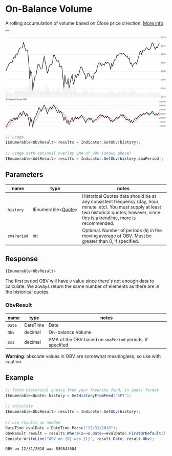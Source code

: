 ﻿# On-Balance Volume

A rolling accumulation of volume based on Close price direction.  [More info ...](https://school.stockcharts.com/doku.php?id=technical_indicators:on_balance_volume_obv)

![image](chart.png)

```csharp
// usage
IEnumerable<ObvResult> results = Indicator.GetObv(history);

// usage with optional overlay SMA of OBV (shown above)
IEnumerable<AdlResult> results = Indicator.GetObv(history,smaPeriod);  
```

## Parameters

| name | type | notes
| -- |-- |--
| `history` | IEnumerable\<[Quote](../../docs/GUIDE.md#quote)\> | Historical Quotes data should be at any consistent frequency (day, hour, minute, etc).  You must supply at least two historical quotes; however, since this is a trendline, more is recommended.
| `smaPeriod` | int | Optional.  Number of periods (`N`) in the moving average of OBV.  Must be greater than 0, if specified.

## Response

```csharp
IEnumerable<ObvResult>
```

The first period OBV will have `0` value since there's not enough data to calculate.  We always return the same number of elements as there are in the historical quotes.

### ObvResult

| name | type | notes
| -- |-- |--
| `Date` | DateTime | Date
| `Obv` | decimal | On-balance Volume
| `Sma` | decimal | SMA of the OBV based on `smaPeriod` periods, if specified

**Warning**: absolute values in OBV are somewhat meaningless, so use with caution.

## Example

```csharp
// fetch historical quotes from your favorite feed, in Quote format
IEnumerable<Quote> history = GetHistoryFromFeed("SPY");

// calculate
IEnumerable<ObvResult> results = Indicator.GetObv(history);

// use results as needed
DateTime evalDate = DateTime.Parse("12/31/2018");
ObvResult result = results.Where(x=>x.Date==evalDate).FirstOrDefault();
Console.WriteLine("OBV on {0} was {1}", result.Date, result.Obv);
```

```bash
OBV on 12/31/2018 was 539843504
```
